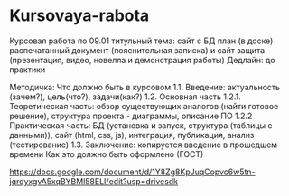 # Kursovaya-rabota

Курсовая работа по 09.01
титульный
тема: сайт с БД
план (в доске)
распечатанный документ (пояснительная записка) и сайт
защита  (презентация, видео, новелла и демонстрация работы)
Дедлайн: до практики

Методичка:
Что должно быть в курсовом
1.1. Введение: актуальность (зачем?), цель(что?), задачи(как?) 
1.2. Основная часть
1.2.1. Теоретическая часть: обзор существующих аналогов (найти готовое решение), структура проекта - диаграммы,  описание ПО
1.2.2 Практическая часть: БД (установка и запуск, структура (таблицы с данными)), сайт (html, css, js), интеграция, публикация, анализ (тестирование) 
1.3. Заключение: копируется введение в прошедшем времени
Как это должно быть оформлено (ГОСТ)

https://docs.google.com/document/d/1Y8Zg8KpJuqCopvc6w5tn-jqrdyxgvA5xqBYBMl58ELI/edit?usp=drivesdk